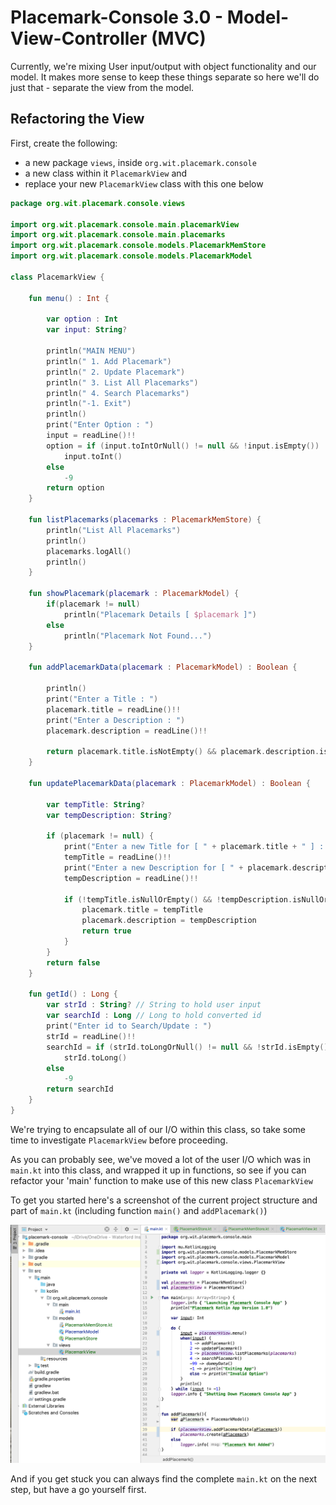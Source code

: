 # Placemark-Console 3.0 - Model-View-Controller (MVC)

Currently, we're mixing User input/output with object functionality and our model. It makes more sense to keep these things separate so here we'll do just that - separate the view from the model.

## Refactoring the View

First, create the following:

- a new package `views`, inside `org.wit.placemark.console`
- a new class within it `PlacemarkView` and
- replace your new `PlacemarkView` class with this one below

~~~kotlin
package org.wit.placemark.console.views

import org.wit.placemark.console.main.placemarkView
import org.wit.placemark.console.main.placemarks
import org.wit.placemark.console.models.PlacemarkMemStore
import org.wit.placemark.console.models.PlacemarkModel

class PlacemarkView {

    fun menu() : Int {

        var option : Int
        var input: String?

        println("MAIN MENU")
        println(" 1. Add Placemark")
        println(" 2. Update Placemark")
        println(" 3. List All Placemarks")
        println(" 4. Search Placemarks")
        println("-1. Exit")
        println()
        print("Enter Option : ")
        input = readLine()!!
        option = if (input.toIntOrNull() != null && !input.isEmpty())
            input.toInt()
        else
            -9
        return option
    }

    fun listPlacemarks(placemarks : PlacemarkMemStore) {
        println("List All Placemarks")
        println()
        placemarks.logAll()
        println()
    }

    fun showPlacemark(placemark : PlacemarkModel) {
        if(placemark != null)
            println("Placemark Details [ $placemark ]")
        else
            println("Placemark Not Found...")
    }

    fun addPlacemarkData(placemark : PlacemarkModel) : Boolean {

        println()
        print("Enter a Title : ")
        placemark.title = readLine()!!
        print("Enter a Description : ")
        placemark.description = readLine()!!

        return placemark.title.isNotEmpty() && placemark.description.isNotEmpty()
    }

    fun updatePlacemarkData(placemark : PlacemarkModel) : Boolean {

        var tempTitle: String?
        var tempDescription: String?

        if (placemark != null) {
            print("Enter a new Title for [ " + placemark.title + " ] : ")
            tempTitle = readLine()!!
            print("Enter a new Description for [ " + placemark.description + " ] : ")
            tempDescription = readLine()!!

            if (!tempTitle.isNullOrEmpty() && !tempDescription.isNullOrEmpty()) {
                placemark.title = tempTitle
                placemark.description = tempDescription
                return true
            }
        }
        return false
    }

    fun getId() : Long {
        var strId : String? // String to hold user input
        var searchId : Long // Long to hold converted id
        print("Enter id to Search/Update : ")
        strId = readLine()!!
        searchId = if (strId.toLongOrNull() != null && !strId.isEmpty())
            strId.toLong()
        else
            -9
        return searchId
    }
}
~~~

We're trying to encapsulate all of our I/O within this class, so take some time to investigate `PlacemarkView` before proceeding.

As you can probably see, we've moved a lot of the user I/O which was in `main.kt` into this class, and wrapped it up in functions, so see if you can refactor your 'main' function to make use of this new class `PlacemarkView`

To get you started here's a screenshot of the current project structure and part of `main.kt` (including function `main()` and `addPlacemark()`)

![](img/02.png)

And if you get stuck you can always find the complete `main.kt` on the next step, but have a go yourself first.
